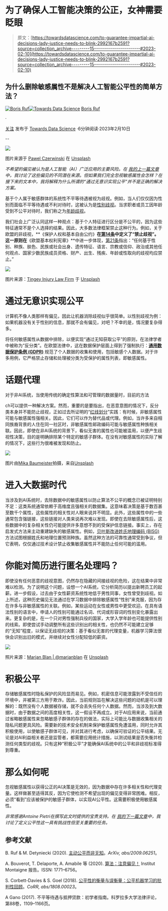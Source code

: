 # 为了确保人工智能决策的公正，女神需要眨眼

> 原文：[https://towardsdatascience.com/to-guarantee-impartial-ai-decisions-lady-justice-needs-to-blink-2992167b2591?source=collection_archive---------15-----------------------#2023-02-10](https://towardsdatascience.com/to-guarantee-impartial-ai-decisions-lady-justice-needs-to-blink-2992167b2591?source=collection_archive---------15-----------------------#2023-02-10)

## 为什么删除敏感属性不是解决人工智能公平性的简单方法？

[](https://medium.com/@boris-ruf?source=post_page-----2992167b2591--------------------------------)[![Boris Ruf](../Images/96dc4fc2f32add89fef6911195590cd8.png)](https://medium.com/@boris-ruf?source=post_page-----2992167b2591--------------------------------)[](https://towardsdatascience.com/?source=post_page-----2992167b2591--------------------------------)[![Towards Data Science](../Images/a6ff2676ffcc0c7aad8aaf1d79379785.png)](https://towardsdatascience.com/?source=post_page-----2992167b2591--------------------------------) [Boris Ruf](https://medium.com/@boris-ruf?source=post_page-----2992167b2591--------------------------------)

·

[关注](https://medium.com/m/signin?actionUrl=https%3A%2F%2Fmedium.com%2F_%2Fsubscribe%2Fuser%2Fed341456850c&operation=register&redirect=https%3A%2F%2Ftowardsdatascience.com%2Fto-guarantee-impartial-ai-decisions-lady-justice-needs-to-blink-2992167b2591&user=Boris+Ruf&userId=ed341456850c&source=post_page-ed341456850c----2992167b2591---------------------post_header-----------) 发布于 [Towards Data Science](https://towardsdatascience.com/?source=post_page-----2992167b2591--------------------------------) ·6分钟阅读·2023年2月10日[](https://medium.com/m/signin?actionUrl=https%3A%2F%2Fmedium.com%2F_%2Fvote%2Ftowards-data-science%2F2992167b2591&operation=register&redirect=https%3A%2F%2Ftowardsdatascience.com%2Fto-guarantee-impartial-ai-decisions-lady-justice-needs-to-blink-2992167b2591&user=Boris+Ruf&userId=ed341456850c&source=-----2992167b2591---------------------clap_footer-----------)

--

[](https://medium.com/m/signin?actionUrl=https%3A%2F%2Fmedium.com%2F_%2Fbookmark%2Fp%2F2992167b2591&operation=register&redirect=https%3A%2F%2Ftowardsdatascience.com%2Fto-guarantee-impartial-ai-decisions-lady-justice-needs-to-blink-2992167b2591&source=-----2992167b2591---------------------bookmark_footer-----------)![](../Images/4e137101cd1e0766b899e5d02573b435.png)

图片来源于 [Pawel Czerwinski](https://unsplash.com/@pawel_czerwinski?utm_source=medium&utm_medium=referral) 在 [Unsplash](https://unsplash.com/?utm_source=medium&utm_medium=referral)

*不希望的偏见被认为是人工智能（AI）广泛应用的主要风险。在* [*我的上一篇文章*](https://medium.com/towards-data-science/how-prejudice-creeps-into-ai-systems-3673646ae8e3) *中，我讨论了这些偏见的不同潜在来源。但如果我们完全忽视敏感属性会怎样？在接下来的文本中，我将解释为什么所谓的“通过无意识实现公平”并不是正确的解决方案。*

基于个人属于敏感群体的系统性不平等待遇被视为歧视。例如，当人们仅仅因为性别而面临不平等待遇或不利对待时，这被认为是[性别歧视](https://en.wikipedia.org/wiki/Gender_inequality)。当求职者或员工因年龄受到不公平对待时，我们称之为[年龄歧视](https://en.wikipedia.org/wiki/Ageism)。

我们社会上广泛认同这样一种观点：基于个人特征进行区分是不公平的，因为这些特征通常不是个人选择的结果。因此，大多数法律框架禁止这种行为。例如，关于欧盟的非歧视，**《保护人权和基本自由公约》**在[第14条](https://www.coe.int/en/web/conventions/full-list?module=treaty-detail&treatynum=005)中定义了“禁止歧视”。这一原则在**《欧盟基本权利宪章》**中进一步体现，[第21条](https://www.google.com/url?sa=t&rct=j&q=&esrc=s&cd=&ved=2ahUKEwiRzLnMtO71AhXG4IUKHdo4Dx4QFnoECAgQAQ&url=https%3A%2F%2Feur-lex.europa.eu%2FLexUriServ%2FLexUriServ.do%3Furi%3DOJ%3AC%3A2010%3A083%3A0389%3A0403%3Aen%3APDF&usg=AOvVaw0BJqdnCuQHjC-VBG1oO1gL)指出：“任何基于性别、种族、肤色、民族或社会出身、遗传特征、语言、宗教或信仰、政治或其他任何观点、国家少数民族成员资格、财产、出生、残疾、年龄或性取向的歧视均应禁止。”

![](../Images/20dbb63f1efd8e3f28984dd0e640ef81.png)

图片来源：[Tingey Injury Law Firm](https://unsplash.com/@tingeyinjurylawfirm?utm_source=medium&utm_medium=referral) 于 [Unsplash](https://unsplash.com/?utm_source=medium&utm_medium=referral)

# 通过无意识实现公平

计算机不像人类那样有偏见，因此让机器消除歧视似乎很简单。以性别歧视为例：如果机器没有关于性别的信息，那就不会有偏见，对吧？不幸的是，情况要复杂得多。

将任何敏感属性从数据中排除，以便实现“通过无知获取公平”的原则，在法律学者中被称为“反分类”。在欧盟法律中，这在数据保护层面上得到了强制执行：[**通用数据保护条例 (GDPR)**](https://eur-lex.europa.eu/eli/reg/2016/679/oj) 规范了个人数据的收集和使用，包括敏感个人数据。对于许多用例，它严格禁止存储和处理被分类为受保护的属性列表，即敏感属性。

# 话题代理

对于非AI系统，当使用传统的确定性算法和可管理的数据量时，目前的方法

ch可以提供一种解决方案。然而，重要的是要指出，在恶意意图的情况下，反分类本身并不能防止歧视，正如过去所证明的“[红线划分](https://en.wikipedia.org/wiki/Redlining)”实践：有时候，非敏感属性可能与敏感属性强相关。因此，它们可以作为替代品或代理。例如，当许多来自相同族裔背景的人住在同一社区时，非敏感属性邮政编码可能与敏感属性种族相关联。因此，即使在非AI系统的背景下，看似无害的属性也可能被滥用，以便产生歧视性决策，目的是明确排除某个特定的敏感子群体。在没有对敏感属性的实际了解的情况下，这些行为很难被发现和防止。

![](../Images/9dc254aab32ca96707fe7b15e5ed6f2f.png)

图片由[Mika Baumeister](https://unsplash.com/@mbaumi?utm_source=medium&utm_medium=referral)拍摄，来自[Unsplash](https://unsplash.com/?utm_source=medium&utm_medium=referral)

# 进入大数据时代

当涉及到AI系统时，去除数据中的敏感属性以防止算法不公平的概念已被证明特别不足：这类系统通常依赖于高维度且强相关的数据集。这意味着决策是基于数百甚至数千个属性，这些属性的相关性对人眼来说并不明显。此外，这些属性中的一些通常包含强链接，这些链接对人类来说再次难以发现。即使在去除敏感属性后，这些数据中的复杂相关性仍可能提供许多意想不到的受保护信息链接。事实上，存在启发式方法来主动重建缺失的敏感属性。例如，[贝叶斯改进姓氏地理编码 (BISG)](https://pubmed.ncbi.nlm.nih.gov/18479410/) 方法试图根据姓氏和地理位置预测种族。虽然这种方法的可靠性通常受到争议，但它表明，仅仅通过技术设计禁止收集敏感属性并不能防止任何可能的滥用。

# 你能对简历进行匿名处理吗？

即使没有任何恶意的歧视意图，仍然存在隐藏的间接歧视的危险，这在结果中非常难以检测。为了说明这个问题，设想一个AI系统，它分析简历以提出新聘员工的起薪。进一步假设，过去由于女性薪资系统性地低于男性同事，女性曾受到歧视。如上所述，这种历史偏见无法通过在学习数据中排除敏感属性“性别”来克服，因为存在许多与非敏感属性的关联。例如，某些运动在女性或男性中更受欢迎。在具有语法性别的语言中，申请人的性别可能通过名词、代词或形容词的性别变化暴露出来。更复杂的是，在一个只对男性强制兵役的国家，大学入学年龄也可能提供性别的线索。即使尝试手动调整所有这些识别出的相关性，也仍然不可能建立足够的“无知”程度，以保证无歧视的决策：基于看似无害的代理变量，机器学习算法很快会识别出旧的模式，并继续对女性分配较低的薪资。

![](../Images/232d8c87f5287e89b87bfd0f9a747cf2.png)

照片来源：[Marjan Blan | @marjanblan](https://unsplash.com/@marjan_blan?utm_source=medium&utm_medium=referral) 在 [Unsplash](https://unsplash.com/?utm_source=medium&utm_medium=referral)

# 积极公平

存储敏感属性时隐私保护的风险显而易见。例如，机密信息可能泄露到不受信任的环境中，并被第三方用于欺诈。因此，当前规则旨在解决这些问题的动机是可以理解的：既然没有个人数据被存储，就不会丢失任何个人数据。然而，当涉及到大数据时，由于数据之间的高度相关性，这一假设不再成立。对于AI应用来说，当前通过省略敏感属性来忽略敏感子群体的存在的做法，实际上可能比与数据收集相关的隐私问题更具风险。需要新的技术安全机制来保护敏感属性免遭滥用，同时允许其积极使用，以使敏感子群体可见，并对其进行考虑，以确保可验证的公平结果。无论是对AI利益相关者还是监管者，都需要应用统计措施，以测试结果是否失衡并检测任何类型的歧视。只有这种“积极公平”才能确保AI系统中的公平和非歧视标准得到尊重。

# 那么如何呢

忽视敏感属性以获得公正的AI决策是无效的，因为数据中存在许多相关性和代理变量。这样做甚至适得其反，因为它使检测不希望出现的偏见变得非常困难。相反，必须“看到”应该被保护的敏感子群体，以实现AI公平性。这需要积极使用敏感属性。

*非常感谢Antoine Pietri在撰写此文时提供的宝贵支持。在* [*我的下一篇文章*](/so-how-fair-is-your-ai-exactly-83f8defcf449)*中，我讨论了定义公平性这一具有挑战性但至关重要的任务。*

## 参考文献

B. Ruf & M. Detyniecki (2020). [主动公平而非无知](https://arxiv.org/abs/2009.06251)。*ArXiv, abs/2009.06251*。

A. Bouverot, T. Delaporte, A. Amabile 等 (2020). [算法：注意偏见！](https://www.institutmontaigne.org/en/publications/algorithms-please-mind-bias) Institut Montaigne 报告。ISSN: 1771–6756。

S. Corbett-Davies & S. Goel (2018). [公平性的衡量与误衡量：公平机器学习的批判性回顾](https://arxiv.org/abs/1808.00023)。*CoRR, abs/1808.00023*。

A Gano (2017). 不平等待遇与抵押贷款：初学者指南。科罗拉多大学法律评论，第88卷，1109–1166页。
